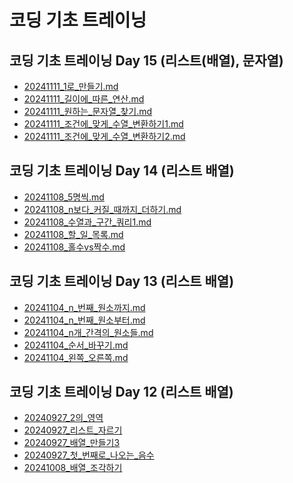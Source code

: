 # 코딩 기초 트레이닝

## 코딩 기초 트레이닝 Day 15 (리스트(배열), 문자열)
- [20241111_1로_만들기.md](20241111_1%EB%A1%9C_%EB%A7%8C%EB%93%A4%EA%B8%B0.md)<br>
- [20241111_길이에_따른_연산.md](20241111_%EA%B8%B8%EC%9D%B4%EC%97%90_%EB%94%B0%EB%A5%B8_%EC%97%B0%EC%82%B0.md)<br>
- [20241111_원하는_문자열_찾기.md](20241111_%EC%9B%90%ED%95%98%EB%8A%94_%EB%AC%B8%EC%9E%90%EC%97%B4_%EC%B0%BE%EA%B8%B0.md)<br>
- [20241111_조건에_맞게_수열_변환하기1.md](20241111_%EC%A1%B0%EA%B1%B4%EC%97%90_%EB%A7%9E%EA%B2%8C_%EC%88%98%EC%97%B4_%EB%B3%80%ED%99%98%ED%95%98%EA%B8%B01.md)<br>
- [20241111_조건에_맞게_수열_변환하기2.md](20241111_%EC%A1%B0%EA%B1%B4%EC%97%90_%EB%A7%9E%EA%B2%8C_%EC%88%98%EC%97%B4_%EB%B3%80%ED%99%98%ED%95%98%EA%B8%B02.md)<br>

## 코딩 기초 트레이닝 Day 14 (리스트 배열)
- [20241108_5명씩.md](20241108_5%EB%AA%85%EC%94%A9.md)<br>
- [20241108_n보다_커질_때까지_더하기.md](20241108_n%EB%B3%B4%EB%8B%A4_%EC%BB%A4%EC%A7%88_%EB%95%8C%EA%B9%8C%EC%A7%80_%EB%8D%94%ED%95%98%EA%B8%B0.md)<br>
- [20241108_수열과_구간_쿼리1.md](20241108_%EC%88%98%EC%97%B4%EA%B3%BC_%EA%B5%AC%EA%B0%84_%EC%BF%BC%EB%A6%AC1.md)<br>
- [20241108_할_일_목록.md](20241108_%ED%95%A0_%EC%9D%BC_%EB%AA%A9%EB%A1%9D.md)<br>
- [20241108_홀수vs짝수.md](20241108_%ED%99%80%EC%88%98vs%EC%A7%9D%EC%88%98.md)

## 코딩 기초 트레이닝 Day 13 (리스트 배열)

- [20241104_n_번째_원소까지.md](20241104_n_%EB%B2%88%EC%A7%B8_%EC%9B%90%EC%86%8C%EA%B9%8C%EC%A7%80.md)<br>
- [20241104_n_번째_원소부터.md](20241104_n_%EB%B2%88%EC%A7%B8_%EC%9B%90%EC%86%8C%EB%B6%80%ED%84%B0.md)<br>
- [20241104_n개_간격의_원소들.md](20241104_n%EA%B0%9C_%EA%B0%84%EA%B2%A9%EC%9D%98_%EC%9B%90%EC%86%8C%EB%93%A4.md)<br>
- [20241104_순서_바꾸기.md](20241104_%EC%88%9C%EC%84%9C_%EB%B0%94%EA%BE%B8%EA%B8%B0.md)<br>
- [20241104_왼쪽_오른쪽.md](20241104_%EC%99%BC%EC%AA%BD_%EC%98%A4%EB%A5%B8%EC%AA%BD.md)

## 코딩 기초 트레이닝 Day 12 (리스트 배열)

- [20240927_2의_영역](20240927_2%EC%9D%98_%EC%98%81%EC%97%AD.md) <br>
- [20240927_리스트_자르기](20240927_%EB%A6%AC%EC%8A%A4%ED%8A%B8_%EC%9E%90%EB%A5%B4%EA%B8%B0.md)<br>
- [20240927_배열_만들기3](20240927_%EB%B0%B0%EC%97%B4_%EB%A7%8C%EB%93%A4%EA%B8%B03.md)<br>
- [20240927_첫_번째로_나오는_음수](20240927_%EC%B2%AB_%EB%B2%88%EC%A7%B8%EB%A1%9C_%EB%82%98%EC%98%A4%EB%8A%94_%EC%9D%8C%EC%88%98.md)<br>
- [20241008_배열_조각하기](20241008_%EB%B0%B0%EC%97%B4_%EC%A1%B0%EA%B0%81%ED%95%98%EA%B8%B0.md)





